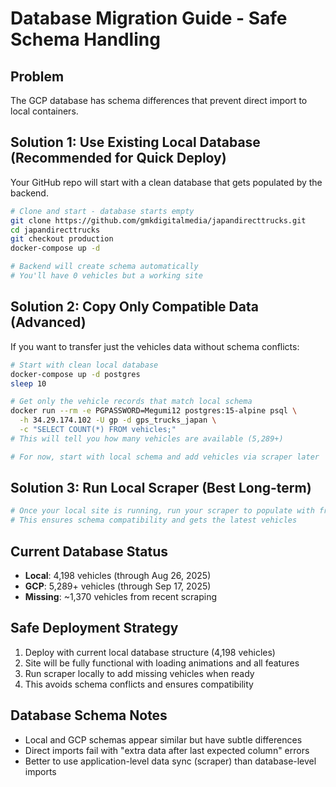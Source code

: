 # Database Migration Guide - Safe Schema Handling

## Problem
The GCP database has schema differences that prevent direct import to local containers.

## Solution 1: Use Existing Local Database (Recommended for Quick Deploy)
Your GitHub repo will start with a clean database that gets populated by the backend.

```bash
# Clone and start - database starts empty
git clone https://github.com/gmkdigitalmedia/japandirecttrucks.git
cd japandirecttrucks
git checkout production
docker-compose up -d

# Backend will create schema automatically
# You'll have 0 vehicles but a working site
```

## Solution 2: Copy Only Compatible Data (Advanced)
If you want to transfer just the vehicles data without schema conflicts:

```bash
# Start with clean local database
docker-compose up -d postgres
sleep 10

# Get only the vehicle records that match local schema
docker run --rm -e PGPASSWORD=Megumi12 postgres:15-alpine psql \
  -h 34.29.174.102 -U gp -d gps_trucks_japan \
  -c "SELECT COUNT(*) FROM vehicles;"
# This will tell you how many vehicles are available (5,289+)

# For now, start with local schema and add vehicles via scraper later
```

## Solution 3: Run Local Scraper (Best Long-term)
```bash
# Once your local site is running, run your scraper to populate with fresh data
# This ensures schema compatibility and gets the latest vehicles
```

## Current Database Status
- **Local**: 4,198 vehicles (through Aug 26, 2025)
- **GCP**: 5,289+ vehicles (through Sep 17, 2025)
- **Missing**: ~1,370 vehicles from recent scraping

## Safe Deployment Strategy
1. Deploy with current local database structure (4,198 vehicles)
2. Site will be fully functional with loading animations and all features
3. Run scraper locally to add missing vehicles when ready
4. This avoids schema conflicts and ensures compatibility

## Database Schema Notes
- Local and GCP schemas appear similar but have subtle differences
- Direct imports fail with "extra data after last expected column" errors
- Better to use application-level data sync (scraper) than database-level imports